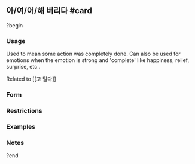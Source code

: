 ## 아/여/어/해 버리다 #card
?begin
### Usage
Used to mean some action was completely done. Can also be used for emotions when the emotion is strong and 'complete' like happiness, relief, surprise, etc..

Related to [[고 말다]]
### Form
### Restrictions
### Examples
### Notes
?end
